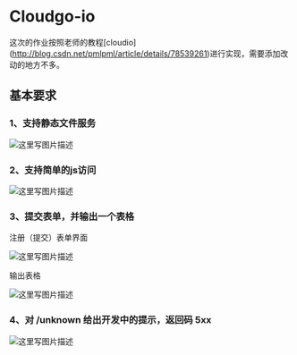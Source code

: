 # Cloudgo-io

这次的作业按照老师的教程[cloudio] (http://blog.csdn.net/pmlpml/article/details/78539261)进行实现，需要添加改动的地方不多。


## 基本要求

### 1、支持静态文件服务

![这里写图片描述](http://img.blog.csdn.net/20171121202431629?watermark/2/text/aHR0cDovL2Jsb2cuY3Nkbi5uZXQvbGVwcmVjaGF1bl8=/font/5a6L5L2T/fontsize/400/fill/I0JBQkFCMA==/dissolve/70/gravity/SouthEast)

### 2、支持简单的js访问

![这里写图片描述](http://img.blog.csdn.net/20171121202516073?watermark/2/text/aHR0cDovL2Jsb2cuY3Nkbi5uZXQvbGVwcmVjaGF1bl8=/font/5a6L5L2T/fontsize/400/fill/I0JBQkFCMA==/dissolve/70/gravity/SouthEast)

### 3、提交表单，并输出一个表格

注册（提交）表单界面

![这里写图片描述](http://img.blog.csdn.net/20171121203031129?watermark/2/text/aHR0cDovL2Jsb2cuY3Nkbi5uZXQvbGVwcmVjaGF1bl8=/font/5a6L5L2T/fontsize/400/fill/I0JBQkFCMA==/dissolve/70/gravity/SouthEast)

输出表格

![这里写图片描述](http://img.blog.csdn.net/20171121203115590?watermark/2/text/aHR0cDovL2Jsb2cuY3Nkbi5uZXQvbGVwcmVjaGF1bl8=/font/5a6L5L2T/fontsize/400/fill/I0JBQkFCMA==/dissolve/70/gravity/SouthEast)

### 4、对 /unknown 给出开发中的提示，返回码 5xx

![这里写图片描述](http://img.blog.csdn.net/20171121203202240?watermark/2/text/aHR0cDovL2Jsb2cuY3Nkbi5uZXQvbGVwcmVjaGF1bl8=/font/5a6L5L2T/fontsize/400/fill/I0JBQkFCMA==/dissolve/70/gravity/SouthEast)